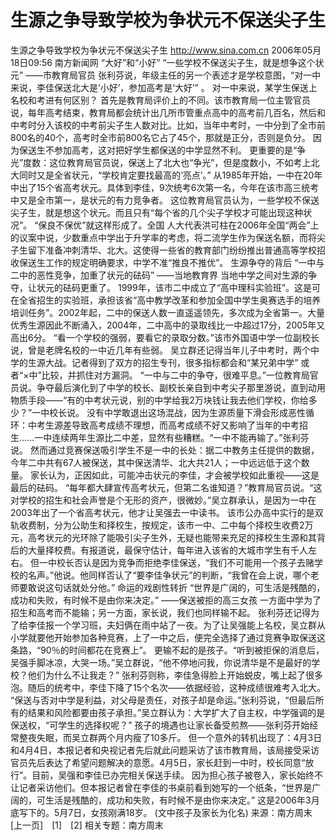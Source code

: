 # 生源之争导致学校为争状元不保送尖子生

生源之争导致学校为争状元不保送尖子生
http://www.sina.com.cn 2006年05月18日09:56 南方新闻网
“大好”和“小好”
“一些学校不保送尖子生，就是想争这个状元”
——市教育局官员
张利芬说，年级主任的另一个表述才是学校意图，“对一中来说，李佳保送北大是‘小好’，参加高考是‘大好’” 。
对一中来说，某学生保送上名校和考进有何区别？
首先是教育局评价上的不同。该市教育局一位主管官员说，每年高考结束，教育局都会统计出几所市管重点高中的高考前几百名，然后和中考时分入该校的中考前尖子生人数对比。比如，当年中考时，一中分到了全市前800名的40个，高考时全市前800名它占了45个，那就是正分，否则是负分。
因为保送生不参加高考，这对把好学生都保送的中学显然不利。
更重要的是“争光”度数：这位教育局官员说，保送上了北大也“争光”，但是度数小，不如考上北大同时又是全省状元，“学校肯定要找最高的‘亮点’。”
从1985年开始，一中在20年中出了15个省高考状元。具体到李佳，9次统考6次第一名，今年在该市高三统考中又是全市第一，是状元的有力竞争者。
这位教育局官员认为，一些学校不保送尖子生，就是想这个状元。而且只有“每个省的几个尖子学校才可能出现这种状况”。
“保良不保优”就这样形成了。全国
人大代表洪可柱在2006年全国“两会”上的议案中说，少数重点中学出于升学率的考虑，将二流学生作为保送名额，而将尖子生留下准备冲刺清华、北大。这使得一些省的教育部门纷纷推出普通高等学校招收保送生工作的规定明确要求，中学不准“推良不推优”。
生源争夺的背后
“一中与二中的恶性竞争，加重了状元的砝码”
——当地教育界
当地中学之间对生源的争夺，让状元的砝码更重了。
1999年，该市二中成立了“高中理科实验班”。这是可在全省招生的实验班，承担该省“高中教学改革和参加全国中学生奥赛选手的培养培训任务”。2002年起，二中的保送人数一直遥遥领先，多次成为全省第一。大量优秀生源因此不断涌入，2004年，二中高中的录取线比一中超过17分，2005年又高出6分。
“看一个学校的强弱，要看它的录取分数。”该市外国语中学一位副校长说，曾是老牌名校的一中近几年有些弱。
吴立群还记得当年儿子中考时，两个中学的生源大战。记者得到了双方的招生专刊，很多指标都会和“某兄弟中学” 或者“×中”比较，并抓住对方漏洞。
“一中与二中的争夺，很难平息。”一位教育局官员说。争夺最后演化到了中学的校长、副校长亲自到中考尖子那里游说，直到动用物质手段——“有的中考状元说，别的中学给我2万块钱让我去他们学校，你给多少？”一中校长说。
没有中学敢退出这场混战，因为生源质量下滑会形成恶性循环：中考生源差导致高考成绩不理想，而高考成绩不好又影响了当年的中考招生……一中连续两年生源比二中差，显然有些糟糕。“一中不能再输了。”张利芬说。
然而通过竞赛保送吸引学生不是一中的长处：据二中教务主任提供的数据，今年二中共有67人被保送，其中保送清华、北大共21人；一中远远低于这个数量。
家长认为，正因如此，可能冲击状元的李佳，才会被学校如此重视——这是最后的砝码。
“每年都大肆宣传高考状元，但第二名谁知道？”教育局官员说。“这对学校的招生和社会声誉是个无形的资产，很微妙。”吴立群承认，是因为一中在2003年出了一个省高考状元，他才让吴强去一中读书。
该市公办高中实行的是双轨收费制，分为公助生和择校生，按规定，该市一中、二中每个择校生收费2万元，高考状元的光环除了能吸引尖子生外，无疑也能带来充足的择校生生源和其背后的大量择校费。有报道说，最保守估计，每年进入该省的大城市学生有千人左右。
但一中校长否认是因为竞争而拒绝李佳保送，“我们不可能用一个孩子去赌学校的名声。”他说。他同样否认了“要李佳争状元”的判断，“我曾在会上说，哪个老师要敢说这句话就处分他。”
命运的戏剧性转折
“世界是广阔的，可生活是残酷的，成功和失败，有时候不是由你来决定。”
——保送被拒的高三女孩
一方面中学为了招生和高考而不能输；另一方面，家长说，我们也同样输不起。
张利芬还记得为了给李佳报一个学习班，夫妇俩在雨中站了一夜。为了让吴强能上名校，吴立群从小学就要他开始参加各种竞赛，上了一中之后，便完全选择了通过竞赛争取保送这条路，“90％的时间都花在竞赛上”。
更输不起的是孩子。“听到被拒保的消息后，吴强手脚冰凉，大哭一场。”吴立群说，“他不停地问我，你说清华是不是最好的学校？他们为什么不让我走？”
张利芬则称，李佳急得脸上开始蜕皮，嘴上起了很多泡。随后的统考中，李佳下降了15个名次——依据经验，这种成绩很难考入北大。
“保送与否对中学是利益，对父母是责任，对孩子却是命运。”张利芬说，“但最后所有的结果和风险都要由孩子承担。”吴立群认为：大学扩大了自主权，中学强调的是保送权，“可学生的选择权呢？”
孩子的境遇也让家长备受煎熬——张利芬开始经常整夜失眠，而吴立群两个月内瘦了10多斤。
但一个意外的转机出现了：4月3日和4月4日，本报记者和央视记者先后就此问题采访了该市教育局，该局接受采访官员先后表达了希望问题解决的意愿。4月5日，家长赶到一中时，校长同意“放行”。目前，吴强和李佳已办完相关保送手续。
因为担心孩子被卷入，家长始终不让记者采访他们。但本报记者曾在李佳的书桌前看到她写的一个纸条，“世界是广阔的，可生活是残酷的，成功和失败，有时候不是由你来决定。”
这是2006年3月底写下的。5月7日，女孩刚满18岁。
(文中孩子及家长为化名) 来源：南方周末
[上一页]　[1]　[2]
相关专题：南方周末 

